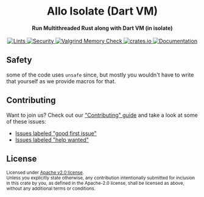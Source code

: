 <h1 align="center">Allo Isolate (Dart VM)</h1>
<div align="center">
  <strong>
        Run Multithreaded Rust along with Dart VM (in isolate)
  </strong>

</div>

<br />

<div align="center">
  <a href="https://github.com/sunshine-protocol/allo-isolate">
    <img src="https://github.com/sunshine-protocol/allo-isolate/workflows/Nightly%20lints/badge.svg"
      alt="Lints" />
  </a>
   <a href="https://github.com/sunshine-protocol/allo-isolate">
    <img src="https://github.com/sunshine-protocol/allo-isolate/workflows/Security%20audit/badge.svg"
      alt="Security" />
  </a>
   <a href="https://github.com/sunshine-protocol/allo-isolate">
    <img src="https://github.com/sunshine-protocol/allo-isolate/workflows/Valgrind%20Memory%20Check/badge.svg"
      alt="Valgrind Memory Check" />
  </a>
  <a href="https://crates.io/crates/allo-isolate">
    <img src="https://img.shields.io/crates/v/allo-isolate.svg"
      alt="crates.io" />
  </a>
  <a href="https://docs.rs/allo-isolate">
    <img src="https://docs.rs/allo-isolate/badge.svg"
      alt="Documentation" />
  </a>
</div>

## Safety

some of the code uses `unsafe` since, but mostly you wouldn't have to write that yourself as we provide macros for that.

## Contributing

Want to join us? Check out our ["Contributing" guide][contributing] and take a
look at some of these issues:

- [Issues labeled "good first issue"][good-first-issue]
- [Issues labeled "help wanted"][help-wanted]

[contributing]: https://github.com/sunshine-protocol/allo-isolate/blob/master/.github/CONTRIBUTING.md
[good-first-issue]: https://github.com/sunshine-protocol/allo-isolate/labels/good%20first%20issue
[help-wanted]: https://github.com/sunshine-protocol/allo-isolate/labels/help%20wanted

## License

<sup>
Licensed under <a href="LICENSE">Apache v2.0 license</a>.
</sup>

<br/>

<sub>
Unless you explicitly state otherwise, any contribution intentionally submitted
for inclusion in this crate by you, as defined in the Apache-2.0 license, shall
be licensed as above, without any additional terms or conditions.
</sub>
